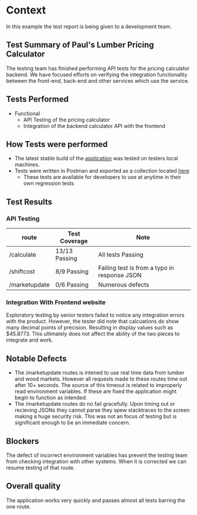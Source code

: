 # Context
In this example the test report is being given to a development team.

## Test Summary of Paul's Lumber Pricing Calculator
The testing team has finished performing API tests for the pricing calculator backend. We have focused efforts on verifying the integration functionality between the front-end, back-end and other services which use the service. 

## Tests Performed
- Functional
  - API Testing of the pricing calculator
  - Integration of the backend calculator API with the frontend

## How Tests were performed
- The latest stable build of the [application](notreal) was tested on testers local machines.
- Tests were written in Postman and exported as a collection located [here](notreal)
  - These tests are available for developers to use at anytime in their own regression tests

## Test Results

### API Testing
| route | Test Coverage                |  Note                 |
|-------|------------------------------|-------------------------|
|/calculate | 13/13 Passing            |All tests Passing        |
|/shiftcost | 8/9 Passing              | Failing test is from a typo in response JSON|
|/marketupdate | 0/6 Passing | Numerous defects                  |

### Integration With Frontend website
Exploratory testing by senior testers failed to notice any integration errors with the product. However, the tester did note that calcuations do show many decimal points of precision. Resulting in display values such as $45.8773. This ultimately does not affect the ability of the two pieces to integrate and work.

## Notable Defects
- The /marketupdate routes is intened to use real time data from lumber and wood markets. However all requests made to these routes time out after 10+ seconds. The source of this timeout is related to improperly read environment variables. If these are fixed the application might begin to function as intended.
- The /marketupdate routes do no fail gracefully. Upon timing out or recieving JSONs they cannot parse they spew stacktraces to the screen making a huge security risk. This was not an focus of testing but is significant enough to be an immediate concern.

## Blockers
The defect of incorrect environment variables has prevent the testing team from checking integration with other systems. When it is corrected we can resume testing of that route.

## Overall quality
The application works very quickly and passes almost all tests barring the one route. 

